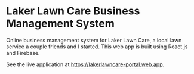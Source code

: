 # Laker Lawn Care Business Management System
Online business management system for Laker Lawn Care, a local lawn service a couple friends and I started. This web app is built using React.js and Firebase.

See the live application at https://lakerlawncare-portal.web.app.
